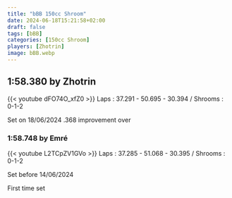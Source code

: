 ```yaml
---
title: "bBB 150cc Shroom"
date: 2024-06-18T15:21:58+02:00
draft: false
tags: [bBB]
categories: [150cc Shroom]
players: [Zhotrin]
image: bBB.webp
---
```

## 1:58.380 by Zhotrin
{{< youtube dFO74O_xfZ0 >}}
Laps : 37.291 - 50.695 - 30.394 /
Shrooms : 0-1-2

Set on 18/06/2024
.368 improvement over

### 1:58.748 by Emré

{{< youtube L2TCpZV1GVo >}}
Laps : 37.285 - 51.068 - 30.395 /
Shrooms : 0-1-2

Set before 14/06/2024

First time set